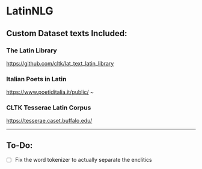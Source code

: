 # LatinNLG

## Custom Dataset texts Included:
### The Latin Library
https://github.com/cltk/lat_text_latin_library

### Italian Poets in Latin
https://www.poetiditalia.it/public/
~

### CLTK Tesserae Latin Corpus
https://tesserae.caset.buffalo.edu/

<hr>

## To-Do:

- [ ] Fix the word tokenizer to actually separate the enclitics